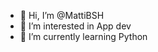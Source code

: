 - 👋 Hi, I’m @MattiBSH
- 👀 I’m interested in App dev
- 🌱 I’m currently learning Python

<!---
MattiBSH/MattiBSH is a ✨ special ✨ repository because its `README.md` (this file) appears on your GitHub profile.
You can click the Preview link to take a look at your changes.
--->
